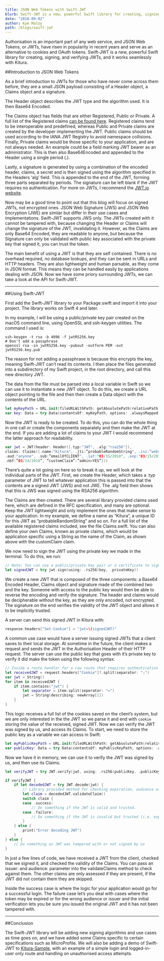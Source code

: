 ```yaml
---
title: JSON Web Tokens with Swift-JWT
blurb: Swift-JWT is a new, powerful Swift library for creating, signing, and verifying JWTs, and it works seamlessly with Kitura
date: "2018-09-02"
author: Kye Maloy
path: /blogs/swift-jwt
---
```


Authorisation is an important part of any web service, and JSON Web Tokens, or JWTs, have risen in popularity in recent years and serve as an alternative to cookies and OAuth tokens. Swift-JWT is a new, powerful Swift library for creating, signing, and verifying JWTs, and it works seamlessly with Kitura.

##Introduction to JSON Web Tokens

As a brief introduction to JWTs for those who have never come across them before, they are a small JSON payload consisting of a Header object, a Claims object and a signature.

The Header object describes the JWT type and the algorithm used. It is then Base64 Encoded.

The Claims object has fields that are either Registered, Public or Private. A full list of the Registered claims [can be found here](https://tools.ietf.org/html/rfc7519#section-4.1). Registered claims tend to be interoperable and predefined, whereas Public and Private claims are created by the developer implementing the JWT. Public claims should be used according to the IANA JWT Registry to avoid namespace collisions. Finally, Private claims would be those specific to your application, and are not always needed. An example could be a field marking JWT bearer as an administrator. This is then also Base64Encoded and appended to the Header using a single period (.).

Lastly, a signature is generated by using a combination of the encoded header, claims, a secret and is then signed using the algorithm specified in the Headers ‘alg’ field. This is appended to the end of the JWT, forming three parts separated by periods. The signature can be left blank if the JWT requires no authentication. For more on JWTs, I recommend the [JWT.io website](https://jwt.io/introduction/).

Now may be a good time to point out that this blog will focus on signed JWTs, not encrypted ones. JSON Web Signature (JWS) and JSON Web Encryption (JWE) are similar but differ in their use cases and implementations. Swift-JWT supports JWS only. The JWTs created with it cannot be tampered with, because changing the Header or Claims will change the signature of the JWT, invalidating it. However, as the Claims are only Base64 Encoded, they are readable to anyone, but because the Signature can only be validated with public key associated with the private key that signed it, you can trust the token.

The main benefit of using a JWT is that they are self contained. There is no overhead required, no database lookups, and they can be sent in URLs and HTTP headers. They are also lightweight and human parsable, as they come in JSON format. This means they can be handled easily by applications dealing with JSON. Now we have some priory surrounding JWTs, we can take a look at the API for Swift-JWT.

---

##Using Swift-JWT

First add the Swift-JWT library to your Package.swift and import it into your project. The library works on Swift 4 and later.

In my example, I will be using a public/private key pair created on the macOS command line, using OpenSSL and ssh-keygen utilities. The command I used is:

```
ssh-keygen -t rsa -b 4096 -f jwtRS256.key
# Don't add a passphrase
openssl rsa -in jwtRS256.key -pubout -outform PEM -out jwtRS256.key.pub
```

The reason for not adding a passphrase is because this encrypts the key, meaning Swift-JWT can’t read its contents. I then place the files generated into a subdirectory of my Swift project, in the root directory, and call this new directory JWT.

The data from the file must be parsed into a local variable in Swift so we can use it to instantiate a new JWT object. To do this, we create a URL object pointing to the file and then then create a Data object with the contents of the URL.

```swift
let myKeyPath = URL.init(fileURLWithPath: getAbsolutePath(relativePath: "/jwt/jwtRS256.key")!)
var key: Data = try Data(contentsOf: myKeyPath, options: .alwaysMapped)
```

Now the JWT is ready to be created. To do this, you can do the whole thing in one call or create the components separately and then make the JWT at the end. If you are adding a lot of claims to your JWT I would recommend the latter approach for readability.

```swift
var jwt = JWT(header: Header([.typ:"JWT", .alg:"rsa256"]),
claims: Claims([.name:"Kitura", .jti:”probableRandomString", .iss:”websiteName",
.aud:"anyone", .sub:”emailOfCLIENT", .iat:"03/15/2018", .exp:"03/15/2019",
.nbf:”03/14/2018”, “customClaim”:”admin=YES”]))
```

There’s quite a lot going on here so to break it up, we will look at the individual parts of the JWT. First, we create the Header, which takes a .typ parameter of JWT to tell whatever application this is passed into that the contents are a signed JWT (JWS) and not JWE. The .alg field then shows that this is JWS was signed using the RSA256 algorithm.

The Claims are then created. There are several library provided claims used here, which are defined in the RFC specification, and many are optional. Keep the JWT lightweight and only implement the ones that make sense to your application. In my example, we define a name as “Kitura”, a unique ID for this JWT as “probableRandomString” and so on. For a full list of the available registered claims included, see the file Claims.swift. You can also define your own Claims, known as private claims, which would be application specific using a String as the name of the Claim, as shown above with the customClaim claim.

We now need to sign the JWT using the private key we made in the terminal. To do this, we run:

```swift
// Note: You can use a public/private key pair or a certificate to sign a JWT.
let signedJWT = try jwt.sign(using: .rs256(key, .privateKey))
```

We create a new JWT that is composed of the three components: a Base64 Encoded Header, Claims object and signature made of the combined two and the key. Someone with access to the public key would then be able to reverse the encoding and verify the signature. The header and claims would be decipherable without the key, as they are only encoded, not encrypted. The signature on the end verifies the validity of the JWT object and allows it to be implicitly trusted.

A server can send this signed JWT in Kitura with:

```swift
response.headers["Set-Cookie"] = "jwt=\(signedJWT)"
```

A common use case would have a server issuing signed JWTs that a client saves to their local storage. At sometime in the future, the client makes a request and sends the JWT in the Authorisation Header of their HTTP request. The server can use the public key that goes with it’s private key to verify it did make the token using the following syntax:

```swift
// Inside a route handler for a raw route that requires authentication
let receivedJWT = request.headers["Cookie"]?.split(separator: ";")
var jwt = String()
for item in receivedJWT {
    if item.contains("jwt") {
        let separator = item.split(seperator: "=")
        jwt = String(describing: newArray[1])
    }
}
```

This logic receives a full list of the cookies saved on the client’s system, but we are only interested in the the JWT so we parse it and end with `cookie` storing the value of the received, signed JWT. Now we can verify the JWT was signed by us, and access its Claims. To start, we need to store the public key as a variable we can access in Swift:

```swift
let myPublicKeyPath = URL.init(fileURLWithPath: getAbsolutePath(relativePath: "/jwt/jwtRS256.key.public")!)
var publicKey: Data = try Data(contentsOf: myPublicKeyPath, options: .alwaysMapped)
```

Now we have it in memory, we can use it to verify the JWT was signed by us, and then use its Claims.

```swift
let verifyJWT = try JWT.verify(jwt, using: .rs256(publicKey, .publicKey))

if verifyJWT {
    if let decodedJWT = try JWT.decode(jwt) {
        // Library provided method for checking expiration, audience etc.
        let claim = decodedJWT.validateClaim()
        switch claim {
        case .success:
            // Do something if the JWT is valid and trusted.
        case .failure:
            // Do something if the JWT is invalid but trusted (i.e. expired)
        }
    } else {
        print("Error decoding JWT")
    }
} else {
    // Do something as JWT was tampered with or not signed by us  
}
```

In just a few lines of code, we have received a JWT from the client, checked that we signed it, and checked the validity of the Claims. You can pass an issuer: and audience: parameter into the validateClaims method to check against them. The other claims are only assessed if they are present, if the JWT did not contain them they are skipped.

Inside the success case is where the logic for your application would go for a successful login. The failure case let’s you deal with cases where the token may be expired or for the wrong audience or issuer and the initial verification lets you be sure you issued the original JWT and it has not been tampered with.

---

##Conclusion

The Swift-JWT library will be adding new signing algorithms and use cases as time goes on, and we have added some Claims specific to certain specifications such as MicroProfile. We will also be adding a demo of Swift-JWT to [Kitura-Sample](https://github.com/Kitura-Next/Kitura-Sample), with an example of a simple login and logged-in-user only route and handling on unauthorised access attempts.
